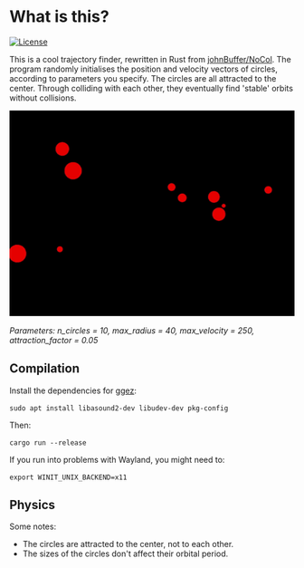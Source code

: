 # What is this?

[![License](https://img.shields.io/badge/license-MIT-blue.svg)](https://github.com/arminghofrani/collisions-disallowed/blob/master/LICENSE)

This is a cool trajectory finder, rewritten in Rust from [johnBuffer/NoCol](https://github.com/johnBuffer/NoCol). The program randomly initialises the position and velocity vectors of circles, according to parameters you specify. The circles are all attracted to the center. Through colliding with each other, they eventually find 'stable' orbits without collisions.

![Demo](https://github.com/arminghofrani/collisions-disallowed/blob/master/demo/demo.gif)

*Parameters: n_circles = 10, max_radius = 40, max_velocity = 250, attraction_factor = 0.05*

## Compilation

Install the dependencies for [ggez](https://github.com/ggez/ggez):
```
sudo apt install libasound2-dev libudev-dev pkg-config
```
Then:
```
cargo run --release
```
If you run into problems with Wayland, you might need to:
```
export WINIT_UNIX_BACKEND=x11
```

## Physics

Some notes:

* The circles are attracted to the center, not to each other.
* The sizes of the circles don't affect their orbital period.
